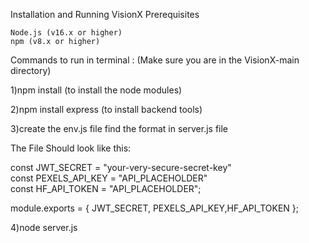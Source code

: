 Installation and Running VisionX
Prerequisites

    Node.js (v16.x or higher)
    npm (v8.x or higher)

Commands to run in terminal : 
(Make sure you are in the VisionX-main directory)

1)npm install 
(to install the node modules)

2)npm install express
(to install backend tools)

3)create the env.js file find the format in server.js file 

The File Should look like this:

const JWT_SECRET = "your-very-secure-secret-key"  
const PEXELS_API_KEY = "API_PLACEHOLDER"   
const HF_API_TOKEN = "API_PLACEHOLDER";   

module.exports =  { JWT_SECRET, PEXELS_API_KEY,HF_API_TOKEN };

4)node server.js
